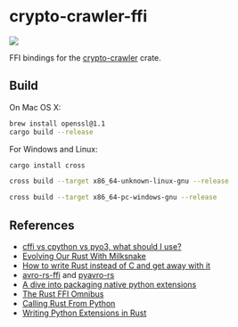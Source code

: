 # crypto-crawler-ffi

[![](https://img.shields.io/github/workflow/status/soulmachine/crypto-crawler-ffi/CI/main)](https://github.com/soulmachine/crypto-crawler-ffi/actions?query=branch%3Amain)

FFI bindings for the [crypto-crawler](https://crates.io/crates/crypto-crawler) crate.

## Build

On Mac OS X:

```bash
brew install openssl@1.1
cargo build --release
```

For Windows and Linux:

```bash
cargo install cross

cross build --target x86_64-unknown-linux-gnu --release

cross build --target x86_64-pc-windows-gnu --release
```

## References

- [cffi vs cpython vs pyo3, what should I use?](https://www.reddit.com/r/rust/comments/fxe99l/cffi_vs_cpython_vs_pyo3_what_should_i_use/)
- [Evolving Our Rust With Milksnake](https://blog.sentry.io/2017/11/14/evolving-our-rust-with-milksnake)
- [How to write Rust instead of C and get away with it](https://ep2018.europython.eu/media/conference/slides/how-to-write-rust-instead-of-c-and-get-away-with-it-yes-its-a-python-talk.pdf)
- [avro-rs-ffi](https://github.com/flavray/avro-rs-ffi) and [pyavro-rs](https://github.com/flavray/pyavro-rs)
- [A dive into packaging native python extensions](https://blog.schuetze.link/2018/07/21/a-dive-into-packaging-native-python-extensions.html)
- [The Rust FFI Omnibus](http://jakegoulding.com/rust-ffi-omnibus/)
- [Calling Rust From Python](https://bheisler.github.io/post/calling-rust-in-python/)
- [Writing Python Extensions in Rust](https://kushaldas.in/posts/writing-python-extensions-in-rust.html)
